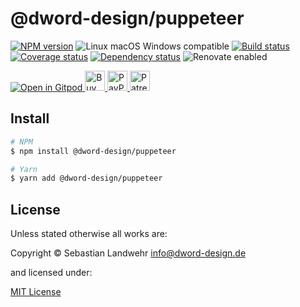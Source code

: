 <!-- TITLE/ -->
# @dword-design/puppeteer
<!-- /TITLE -->

<!-- BADGES/ -->
[![NPM version](https://img.shields.io/npm/v/@dword-design/puppeteer.svg)](https://npmjs.org/package/@dword-design/puppeteer)
![Linux macOS Windows compatible](https://img.shields.io/badge/os-linux%20%7C%C2%A0macos%20%7C%C2%A0windows-blue)
[![Build status](https://github.com/dword-design/puppeteer/workflows/build/badge.svg)](https://github.com/dword-design/puppeteer/actions)
[![Coverage status](https://img.shields.io/coveralls/dword-design/puppeteer)](https://coveralls.io/github/dword-design/puppeteer)
[![Dependency status](https://img.shields.io/david/dword-design/puppeteer)](https://david-dm.org/dword-design/puppeteer)
![Renovate enabled](https://img.shields.io/badge/renovate-enabled-brightgreen)

<a href="https://gitpod.io/#https://github.com/dword-design/bar">
  <img src="https://gitpod.io/button/open-in-gitpod.svg" alt="Open in Gitpod">
</a><a href="https://www.buymeacoffee.com/dword">
  <img
    src="https://www.buymeacoffee.com/assets/img/guidelines/download-assets-sm-2.svg"
    alt="Buy Me a Coffee"
    height="32"
  >
</a><a href="https://paypal.me/SebastianLandwehr">
  <img
    src="https://dword-design.de/images/paypal.svg"
    alt="PayPal"
    height="32"
  >
</a><a href="https://www.patreon.com/dworddesign">
  <img
    src="https://dword-design.de/images/patreon.svg"
    alt="Patreon"
    height="32"
  >
</a>
<!-- /BADGES -->

<!-- DESCRIPTION/ -->

<!-- /DESCRIPTION -->

<!-- INSTALL/ -->
## Install

```bash
# NPM
$ npm install @dword-design/puppeteer

# Yarn
$ yarn add @dword-design/puppeteer
```
<!-- /INSTALL -->

<!-- LICENSE/ -->
## License

Unless stated otherwise all works are:

Copyright &copy; Sebastian Landwehr <info@dword-design.de>

and licensed under:

[MIT License](https://opensource.org/licenses/MIT)
<!-- /LICENSE -->
